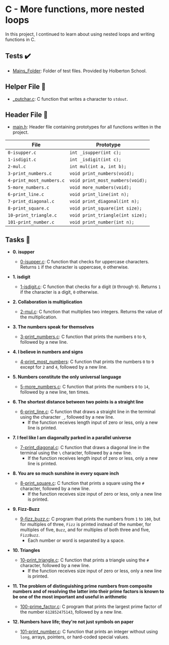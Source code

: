 # C - More functions, more nested loops

In this project, I continued to learn about using nested loops and writing functions in C.

## Tests :heavy_check_mark:

* [Mains_Folder](./Mains_Folder): Folder of test files. Provided by Holberton School.

## Helper File :raised_hands:

* [_putchar.c](./_putchar.c): C function that writes a character to `stdout`.

## Header File :file_folder:

* [main.h](./main.h): Header file containing prototypes for all functions written in the project.

| File                     | Prototype                        |
| ------------------------ | -------------------------------- |
| `0-isupper.c`            | `int _isupper(int c);`           |
| `1-isdigit.c`            | `int _isdigit(int c);`           |
| `2-mul.c`                | `int mul(int a, int b);`         |
| `3-print_numbers.c`      | `void print_numbers(void);`      |
| `4-print_most_numbers.c` | `void print_most_numbers(void);` |
| `5-more_numbers.c`       | `void more_numbers(void);`       |
| `6-print_line.c`         | `void print_line(int n);`        |
| `7-print_diagonal.c`     | `void print_diagonal(int n);`    |
| `8-print_square.c`       | `void print_square(int size);`   |
| `10-print_triangle.c`    | `void print_triangle(int size);` |
| `101-print_number.c`     | `void print_number(int n);`      |

## Tasks :page_with_curl:

* **0. isupper**
  * [0-isupper.c](./0-isupper.c): C function that checks for uppercase characters. Returns
  `1` if the character is uppercase, `0` otherwise.

* **1. isdigit**
  * [1-isdigit.c](./1-isdigit.c): C function that checks for a digit (`0` through `9`).
  Returns `1` if the character is a digit, `0` otherwise.

* **2. Collaboration is multiplication**
  * [2-mul.c](./2-mul.c): C function that multiplies two integers. Returns the value of
  the multiplication.

* **3. The numbers speak for themselves**
  * [3-print_numbers.c](./3-print_numbers.c): C function that prints the numbers `0` to
  `9`, followed by a new line.

* **4. I believe in numbers and signs**
  * [4-print_most_numbers](./4-print_most_numbers.c): C function that prints the numbers
  `0` to `9` except for `2` and `4`, followed by a new line.

* **5. Numbers constitute the only universal language**
  * [5-more_numbers.c](./5-more_numbers.c): C function that prints the numbers `0` to
  `14`, followed by a new line, ten times.

* **6. The shortest distance between two points is a straight line**
  * [6-print_line.c](./6-print_line.c): C function that draws a straight line in the terminal
  using the character `_`, followed by a new line.
    * If the function receives length input of zero or less, only a new line is printed.

* **7. I feel like I am diagonally parked in a parallel universe**
  * [7-print_diagonal.c](./7-print_diagonal.c): C function that draws a diagonal
  line in the terminal using the `\` character, followed by a new line.
    * If the function receives length input of zero or less, only a new line is printed.

* **8. You are so much sunshine in every square inch**
  * [8-print_square.c](./8-print_square.c): C function that prints a square using the `#`
  character, followed by a new line.
    * If the function receives size input of zero or less, only a new line is printed.

* **9. Fizz-Buzz**
  * [9-fizz_buzz.c](./9-fizz_buzz.c): C program that prints the numbers from `1` to
  `100`, but for multiples of three, `Fizz` is printed instead of the number, for
  multiples of five, `Buzz`, and for multiples of both three and five, `FizzBuzz`.
    * Each number or word is separated by a space.

* **10. Triangles**
  * [10-print_triangle.c](./10-print_triangle.c): C function that prints a triangle using
  the `#` character, followed by a new line.
    * If the function receives size input of zero or less, only a new line is printed.

* **11. The problem of distinguishing prime numbers from composite numbers and of resolving the latter into their prime factors is known to be one of the most important and useful in arithmetic**
  * [100-prime_factor.c](./100-prime_factor.c): C program that prints the largest prime factor
  of the number `612852475143`, followed by a new line.

* **12. Numbers have life; they're not just symbols on paper**
  * [101-print_number.c](./101-print_number.c): C function that prints an integer without
  using `long`, arrays, pointers, or hard-coded special values.
